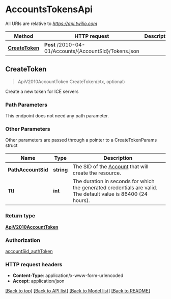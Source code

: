 # AccountsTokensApi

All URIs are relative to *https://api.twilio.com*

Method | HTTP request | Description
------------- | ------------- | -------------
[**CreateToken**](AccountsTokensApi.md#CreateToken) | **Post** /2010-04-01/Accounts/{AccountSid}/Tokens.json | 



## CreateToken

> ApiV2010AccountToken CreateToken(ctx, optional)



Create a new token for ICE servers

### Path Parameters

This endpoint does not need any path parameter.

### Other Parameters

Other parameters are passed through a pointer to a CreateTokenParams struct


Name | Type | Description
------------- | ------------- | -------------
**PathAccountSid** | **string** | The SID of the [Account](https://www.twilio.com/docs/iam/api/account) that will create the resource.
**Ttl** | **int** | The duration in seconds for which the generated credentials are valid. The default value is 86400 (24 hours).

### Return type

[**ApiV2010AccountToken**](ApiV2010AccountToken.md)

### Authorization

[accountSid_authToken](../README.md#accountSid_authToken)

### HTTP request headers

- **Content-Type**: application/x-www-form-urlencoded
- **Accept**: application/json

[[Back to top]](#) [[Back to API list]](../README.md#documentation-for-api-endpoints)
[[Back to Model list]](../README.md#documentation-for-models)
[[Back to README]](../README.md)

